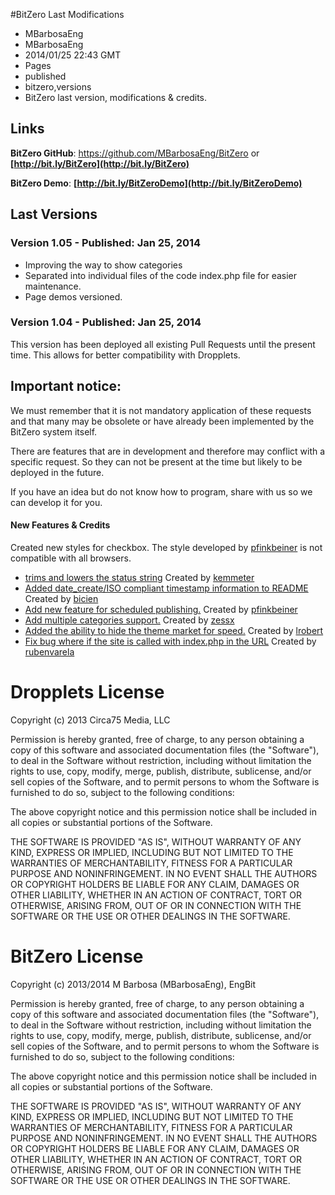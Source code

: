 ﻿#BitZero Last Modifications
- MBarbosaEng
- MBarbosaEng
- 2014/01/25 22:43 GMT
- Pages
- published
- bitzero,versions
- BitZero last version, modifications & credits.

## Links

**BitZero GitHub**: https://github.com/MBarbosaEng/BitZero or **[http://bit.ly/BitZero](http://bit.ly/BitZero)**

**BitZero Demo**: **[http://bit.ly/BitZeroDemo](http://bit.ly/BitZeroDemo)**


## Last Versions

### <a name="Version-1.05"></a>Version 1.05 - Published: Jan 25, 2014

- Improving the way to show categories 
- Separated into individual files of the code index.php file for easier maintenance. 
- Page demos versioned.

### <a name="Version-1.04"></a>Version 1.04 - Published: Jan 25, 2014

This version has been deployed all existing Pull Requests until the present time. 
This allows for better compatibility with Dropplets. 


## Important notice: 

We must remember that it is not mandatory application of these requests and that many may be obsolete or have already been implemented by the BitZero system itself. 

There are features that are in development and therefore may conflict with a specific request. So they can not be present at the time but likely to be deployed in the future. 

If you have an idea but do not know how to program, share with us so we can develop it for you.

#### New Features & Credits

Created new styles for checkbox. The style developed by [pfinkbeiner](https://github.com/pfinkbeiner) is not compatible with all browsers.

- [trims and lowers the status string](https://github.com/Circa75/dropplets/pull/315) Created by [kemmeter](https://github.com/kemmeter)
- [Added date_create/ISO compliant timestamp information to README](https://github.com/circa75/dropplets/pull/310) Created by [bicien](https://github.com/bcicen)
- [Add new feature for scheduled publishing.](https://github.com/circa75/dropplets/pull/300) Created by [pfinkbeiner](https://github.com/pfinkbeiner)
- [Add multiple categories support.](https://github.com/circa75/dropplets/pull/274) Created by [zessx](https://github.com/zessx)
- [Added the ability to hide the theme market for speed.](https://github.com/circa75/dropplets/pull/271) Created by [lrobert](https://github.com/lrobert)
- [Fix bug where if the site is called with index.php in the URL](https://github.com/circa75/dropplets/pull/225) Created by [rubenvarela](https://github.com/rubenvarela)


# <a name="dropplets-license"></a>Dropplets License

Copyright (c) 2013 Circa75 Media, LLC

Permission is hereby granted, free of charge, to any person obtaining a copy of this software and associated documentation files (the "Software"), to deal in the Software without restriction, including without limitation the rights to use, copy, modify, merge, publish, distribute, sublicense, and/or sell copies of the Software, and to permit persons to whom the Software is furnished to do so, subject to the following conditions:

The above copyright notice and this permission notice shall be included in all copies or substantial portions of the Software.

THE SOFTWARE IS PROVIDED "AS IS", WITHOUT WARRANTY OF ANY KIND, EXPRESS OR IMPLIED, INCLUDING BUT NOT LIMITED TO THE WARRANTIES OF MERCHANTABILITY, FITNESS FOR A PARTICULAR PURPOSE AND NONINFRINGEMENT. IN NO EVENT SHALL THE AUTHORS OR COPYRIGHT HOLDERS BE LIABLE FOR ANY CLAIM, DAMAGES OR OTHER LIABILITY, WHETHER IN AN ACTION OF CONTRACT, TORT OR OTHERWISE, ARISING FROM, OUT OF OR IN CONNECTION WITH THE SOFTWARE OR THE USE OR OTHER DEALINGS IN THE SOFTWARE.

# <a name="bitzero-license"></a>BitZero License

Copyright (c) 2013/2014 M Barbosa (MBarbosaEng), EngBit

Permission is hereby granted, free of charge, to any person obtaining a copy of this software and associated documentation files (the "Software"), to deal in the Software without restriction, including without limitation the rights to use, copy, modify, merge, publish, distribute, sublicense, and/or sell copies of the Software, and to permit persons to whom the Software is furnished to do so, subject to the following conditions:

The above copyright notice and this permission notice shall be included in all copies or substantial portions of the Software.

THE SOFTWARE IS PROVIDED "AS IS", WITHOUT WARRANTY OF ANY KIND, EXPRESS OR IMPLIED, INCLUDING BUT NOT LIMITED TO THE WARRANTIES OF MERCHANTABILITY, FITNESS FOR A PARTICULAR PURPOSE AND NONINFRINGEMENT. IN NO EVENT SHALL THE AUTHORS OR COPYRIGHT HOLDERS BE LIABLE FOR ANY CLAIM, DAMAGES OR OTHER LIABILITY, WHETHER IN AN ACTION OF CONTRACT, TORT OR OTHERWISE, ARISING FROM, OUT OF OR IN CONNECTION WITH THE SOFTWARE OR THE USE OR OTHER DEALINGS IN THE SOFTWARE.

